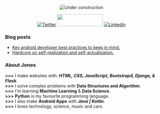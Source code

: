 <div align="center">
  
![Under construction](https://user-images.githubusercontent.com/282759/84681715-8c7cb580-af02-11ea-85a4-05d069c72121.gif)

[![Twitter](https://user-images.githubusercontent.com/282759/84680160-40c90c80-af00-11ea-8390-bb86858c5fa5.png)](https://twitter.com/RocqJones)
<a href="https://stackoverflow.com/users/11779588/rocqjones"><img src="https://github.com/RocqJones/RocqJones/blob/master/stackovrflow.png" height="40" width="150"></a>
[![LinkedIn](https://user-images.githubusercontent.com/282759/84680162-4161a300-af00-11ea-912c-8f32e5cc1676.png)](https://www.linkedin.com/in/jones-mbindyo/)

</div>

### Blog posts
* [Key android developer best practices to keep in mind.](https://dev.to/rocqjones/key-android-developer-best-practices-to-keep-in-mind-2k33)
* [Hardcore on self-realization and self-actualization.](https://dev.to/rocqjones/hardcore-on-self-realization-and-self-actualization-2m4m)

### About Jones
**>>>** I make websites with: ***HTML, CSS, JavaScript, Bootstrap4, Django, & Flask***.<br>
**>>>** I solve complex problems with **Data Structures and Algorithm**.<br>
**>>>** I'm learning **Machine Learning** & **Data Science**.<br>
**>>>** **Python** is my favourite programming language.<br>
**>>>** I also make **Android Apps** with ***Java | Kotlin***.<br>
**>>>** I loves technology, science, music and cars.<br>
